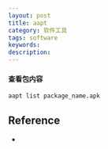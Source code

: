 ```yaml
---
layout: post
title: aapt
category: 软件工具
tags: software
keywords: 
description: 
---
```


#### 查看包内容

```
aapt list package_name.apk
```



## Reference

* []()
